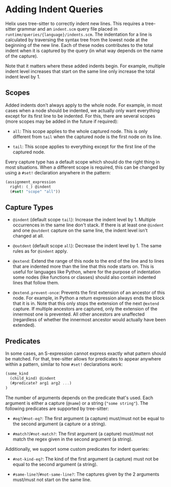 # Adding Indent Queries

Helix uses tree-sitter to correctly indent new lines. This requires a
tree-sitter grammar and an `indent.scm` query file placed in
`runtime/queries/{language}/indents.scm`. The indentation for a line is
calculated by traversing the syntax tree from the lowest node at the beginning
of the new line. Each of these nodes contributes to the total indent when it is
captured by the query (in what way depends on the name of the capture).

Note that it matters where these added indents begin. For example, multiple
indent level increases that start on the same line only increase the total
indent level by 1.

## Scopes

Added indents don't always apply to the whole node. For example, in most cases
when a node should be indented, we actually only want everything except for its
first line to be indented. For this, there are several scopes (more scopes may
be added in the future if required):

- `all`: This scope applies to the whole captured node. This is only different
  from `tail` when the captured node is the first node on its line.

- `tail`: This scope applies to everything except for the first line of the
  captured node.

Every capture type has a default scope which should do the right thing in most
situations. When a different scope is required, this can be changed by using a
`#set!` declaration anywhere in the pattern:

```scm
(assignment_expression
  right: (_) @indent
  (#set! "scope" "all"))
```

## Capture Types

- `@indent` (default scope `tail`): Increase the indent level by 1. Multiple
  occurrences in the same line don't stack. If there is at least one `@indent`
  and one `@outdent` capture on the same line, the indent level isn't changed at
  all.

- `@outdent` (default scope `all`): Decrease the indent level by 1. The same
  rules as for `@indent` apply.

- `@extend`: Extend the range of this node to the end of the line and to lines
  that are indented more than the line that this node starts on. This is useful
  for languages like Python, where for the purpose of indentation some nodes
  (like functions or classes) should also contain indented lines that follow
  them.

- `@extend.prevent-once`: Prevents the first extension of an ancestor of this
  node. For example, in Python a return expression always ends the block that it
  is in. Note that this only stops the extension of the next `@extend` capture.
  If multiple ancestors are captured, only the extension of the innermost one is
  prevented. All other ancestors are unaffected (regardless of whether the
  innermost ancestor would actually have been extended).

## Predicates

In some cases, an S-expression cannot express exactly what pattern should be
matched. For that, tree-sitter allows for predicates to appear anywhere within a
pattern, similar to how `#set!` declarations work:

```scm
(some_kind
  (child_kind) @indent
  (#predicate? arg1 arg2 ...)
)
```

The number of arguments depends on the predicate that's used. Each argument is
either a capture (`@name`) or a string (`"some string"`). The following
predicates are supported by tree-sitter:

- `#eq?`/`#not-eq?`: The first argument (a capture) must/must not be equal to
  the second argument (a capture or a string).

- `#match?`/`#not-match?`: The first argument (a capture) must/must not match
  the regex given in the second argument (a string).

Additionally, we support some custom predicates for indent queries:

- `#not-kind-eq?`: The kind of the first argument (a capture) must not be equal
  to the second argument (a string).

- `#same-line?`/`#not-same-line?`: The captures given by the 2 arguments
  must/must not start on the same line.
